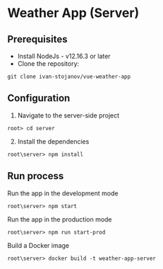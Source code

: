 # Weather App (Server)

## Prerequisites

[//]: # "anything that the developer needs to install and set up before continuing"

- Install NodeJs - v12.16.3 or later
- Clone the repository:

```
git clone ivan-stojanov/vue-weather-app
```

## Configuration

1. Navigate to the server-side project

```
root> cd server
```

2. Install the dependencies

```
root\server> npm install
```

## Run process

Run the app in the development mode

```
root\server> npm start
```

Run the app in the production mode

```
root\server> npm run start-prod
```

Build a Docker image

```
root\server> docker build -t weather-app-server
```
